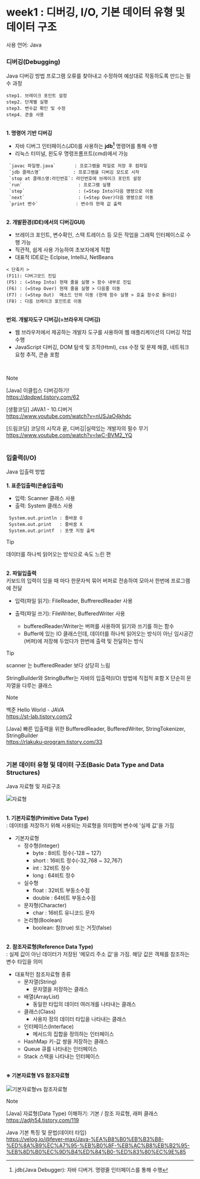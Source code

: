 # week1 : 디버깅, I/O, 기본 데이터 유형 및 데이터 구조
사용 언어: Java

### 디버깅(Debugging)

Java 디버깅 방법
프로그램 오류를 찾아내고 수정하여 예상대로 작동하도록 만드는 필수 과정
```
step1. 브레이크 포인트 설정
step2. 단계별 실행
step3. 변수값 확인 및 수정
step4. 콘솔 사용
```
<br/> **1. 명령어 기반 디버깅**  
- 자바 디버그 인터페이스(JDI)를 사용하는 **jdb[^1]** 명령어를 통해 수행   
- 리눅스 터미널, 윈도우 명령프롬프트(cmd)에서 가능  
[^1]: jdb(Java Debugger): 자바 디버거. 명령줄 인터페이스를 통해 수행
```
 `javac 파일명.java`       : 프로그램을 파일로 저장 후 컴파일
 `jdb 클래스명`            : 프로그램을 디버깅 모드로 시작
 `stop at 클래스명:라인번호`: 라인번호에 브레이크 포인트 설정
 `run`                     : 프로그램 실행
 `step`                    : (=Step Into)다음 명령으로 이동
 `next`                    : (=Step Over)다음 명령으로 이동
 `print 변수`              : 변수의 현재 값 출력
 ```  
  
<br/> **2. 개발환경(IDE)에서의 디버깅GUI)**
 - 브레이크 포인트, 변수확인, 스택 트레이스 등 모든 작업을 그래픽 인터페이스로 수행 가능
 - 직관적, 쉽게 사용 가능하여 초보자에게 적합
 - 대표적 IDE로는 Eclpise, IntelliJ, NetBeans

```
< 단축키 >
(F11): 디버그모드 진입
(F5) : (=Step Into) 현재 줄을 실행 > 함수 내부로 진입
(F6) : (=Step Over) 현재 줄을 실행 > 다음줄 이동
(F7) : (=Step Out)  메소드 단위 이동 (현재 함수 실행 > 호출 함수로 돌아감)
(F8) : 다음 브레이크 포인트로 이동
```


<br/> **번외. 개발자도구 디버깅(=브라우저 디버깅)**
- 웹 브라우저에서 제공하는 개발자 도구를 사용하여 웹 애플리케이션의 디버깅 작업 수행
- JavaScript 디버깅, DOM 탐색 및 조작(Html), css 수정 및 문제 해결, 네트워크 요청 추적, 콘솔 포함

<br/>  

> [!NOTE]
> [Java] 이클립스 디버깅하기!  
> https://dpdpwl.tistory.com/62  
>  
> [생활코딩] JAVA1 - 10.디버거  
> https://www.youtube.com/watch?v=nUSJaO4khdc  
>  
> [드림코딩] 코딩의 시작과 끝, 디버깅|실력있는 개발자의 필수 무기  
> https://www.youtube.com/watch?v=IwC-BVM2_YQ

# 
### 입출력(I/O)
Java 입출력 방법  
<br/> **1. 표준입출력(콘솔입출력)**  
- 입력: Scanner 클래스 사용 
- 출력: System 클래스 사용 
```
 System.out.println : 줄바꿈 O 
 System.out.print   : 줄바꿈 X
 System.out.printf  : 포맷 지정 출력
```
> [!TIP]  
> 데이터를 하나씩 읽어오는 방식으로 속도 느린 편

<br/> **2. 파일입출력**  
키보드의 입력이 있을 때 마다 한문자씩 묶어 버퍼로 전송하여 모아서 한번에 프로그램에 전달  
- 입력(파일 읽기): FileReader, BuffreredReader 사용 
- 출력(파일 쓰기): FileWriter, BufferedWriter 사용  

   - bufferedReader/Writer는 버퍼를 사용하여 읽기와 쓰기를 하는 함수  
   - Buffer에 있는 IO 클래스인데, 데이터를 하나씩 읽어오는 방식이 아닌 임시공간(버퍼)에 저장해 두었다가 한번에 출력 및 전달하는 방식
 
> [!TIP]
> scanner 는 bufferedReader 보다 상당히 느림  
>   
> StringBuilder와 StringBuffer는 자바의 입출력(I/O) 방법에 직접적 포함 X 단순히 문자열을 다루는 클래스   

> [!NOTE]
> 백준 Hello World - JAVA  
> https://st-lab.tistory.com/2  
>  
> [Java] 빠른 입출력을 위한 BufferedReader, BufferedWriter, StringTokenizer, StringBuilder  
> https://rlakuku-program.tistory.com/33  

# 
### 기본 데이터 유형 및 데이터 구조(Basic Data Type and Data Structures)
Java 자료형 및 자료구조  

![자료형](https://github.com/protocol-coffee-and-garage/code_history/assets/108244671/52ba966b-42cf-4416-ab09-874421536fbf)

<br/>**1. 기본자료형(Primitive Data Type)**  
: 데이터를 저장하기 위해 사용되는 자료형을 의미함며 변수에 '실제 값'을 가짐   
- 기본자료형 
  - 정수형(Integer)   
     - byte : 8비트 정수(-128 ~ 127)  
     - short : 16비트 정수(-32,768 ~ 32,767)  
     - int : 32비트 정수  
     - long : 64비트 정수  
  - 실수형  
    - float : 32비트 부동소수점  
    - double : 64비트 부동소수점  
  - 문자형(Character)  
    - char : 16비트 유니코드 문자    
  - 논리형(Boolean)  
    - boolean: 참(true) 또는 거짓(false)    
 
<br/>**2. 참조자료형(Reference Data Type)**  
: 실제 값이 아닌 데이터가 저장된 '메모리 주소 값'을 가짐. 해당 값은 객체를 참조하는 변수 타입을 의미  
- 대표적인 참조자료형 종류   
  - 문자열(String)  
    - 문자열을 저장하는 클래스    
  - 배열(ArrayList)   
    - 동일한 타입의 데이터 여러개를 나타내는 클래스
  - 클래스(Class)  
    - 사용자 정의 데이터 타입을 나타내는 클래스  
  - 인터페이스(Interface)  
    - 메서드의 집합을 정의하는 인터페이스   
  - HashMap 키-값 쌍을 저장하는 클래스  
  - Queue 큐를 나타내는 인터페이스  
  - Stack 스택을 나타내는 인터페이스   

  
<br/>**※ 기본자료형 VS 참조자료형**    
<br/>![기본자료형vs 참조자료형](https://github.com/protocol-coffee-and-garage/code_history/assets/108244671/2e0a961d-7665-47eb-9fdd-7c41373258bb)


> [!NOTE]
> [Java] 자료형(Data Type) 이해하기: 기본 / 참조 자료형, 래퍼 클래스  
> https://adjh54.tistory.com/119
>
> Java 기본 특징 및 문법(데이터 타입)  
> https://velog.io/@fever-max/Java-%EA%B8%B0%EB%B3%B8-%ED%8A%B9%EC%A7%95-%EB%B0%8F-%EB%AC%B8%EB%B2%95-%EB%8D%B0%EC%9D%B4%ED%84%B0-%ED%83%80%EC%9E%85
